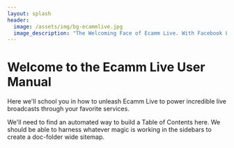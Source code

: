 ```yaml
---
layout: splash
header:
  image: /assets/img/bg-ecammlive.jpg
  image_description: "The Welcoming Face of Ecamm Live. With Facebook Likes."
---
```


# Welcome to the Ecamm Live User Manual

Here we'll school you in how to unleash Ecamm Live to power incredible live broadcasts through your favorite services.

We'll need to find an automated way to build a Table of Contents here. We should be able to harness whatever magic is working in the sidebars to create a doc-folder wide sitemap.